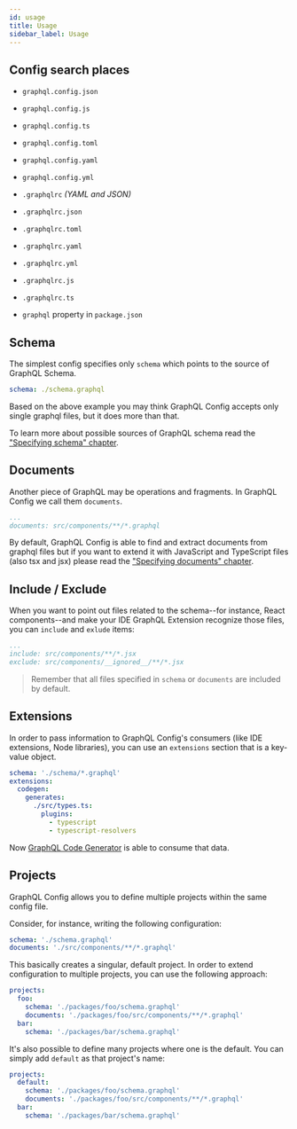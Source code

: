 ```yaml
---
id: usage
title: Usage
sidebar_label: Usage
---
```


## Config search places

- `graphql.config.json`
- `graphql.config.js`
- `graphql.config.ts`
- `graphql.config.toml`
- `graphql.config.yaml`
- `graphql.config.yml`


- `.graphqlrc` _(YAML and JSON)_
- `.graphqlrc.json`
- `.graphqlrc.toml`
- `.graphqlrc.yaml`
- `.graphqlrc.yml`
- `.graphqlrc.js`
- `.graphqlrc.ts`

- `graphql` property in `package.json`

## Schema

The simplest config specifies only `schema` which points to the source of GraphQL Schema.

```yaml
schema: ./schema.graphql
```

Based on the above example you may think GraphQL Config accepts only single graphql files, but it does more than that.

To learn more about possible sources of GraphQL schema read the ["Specifying schema" chapter](./user-schema.md).

## Documents

Another piece of GraphQL may be operations and fragments. In GraphQL Config we call them `documents`.

```yaml
...
documents: src/components/**/*.graphql
```

By default, GraphQL Config is able to find and extract documents from graphql files but if you want to extend it with JavaScript and TypeScript files (also tsx and jsx) please read the ["Specifying documents" chapter](./user-documents.md).

## Include / Exclude

When you want to point out files related to the schema--for instance, React components--and make your IDE GraphQL Extension recognize those files, you can `include` and `exlude` items:

```yaml
...
include: src/components/**/*.jsx
exclude: src/components/__ignored__/**/*.jsx
```

> Remember that all files specified in `schema` or `documents` are included by default.

## Extensions

In order to pass information to GraphQL Config's consumers (like IDE extensions, Node libraries), you can use an `extensions` section that is a key-value object.

```yaml
schema: './schema/*.graphql'
extensions:
  codegen:
    generates:
      ./src/types.ts:
        plugins:
          - typescript
          - typescript-resolvers
```

Now [GraphQL Code Generator](https://graphql-code-generator.com/) is able to consume that data. 

## Projects

GraphQL Config allows you to define multiple projects within the same config file.

Consider, for instance, writing the following configuration:

```yaml
schema: './schema.graphql'
documents: './src/components/**/*.graphql'
```

This basically creates a singular, default project. In order to extend configuration to multiple projects, you can use the following approach:

```yaml
projects:
  foo: 
    schema: './packages/foo/schema.graphql'
    documents: './packages/foo/src/components/**/*.graphql'
  bar:
    schema: './packages/bar/schema.graphql'
```

It's also possible to define many projects where one is the default. You can simply add `default` as that project's name:

```yaml
projects:
  default: 
    schema: './packages/foo/schema.graphql'
    documents: './packages/foo/src/components/**/*.graphql'
  bar:
    schema: './packages/bar/schema.graphql'
```
